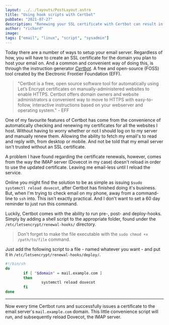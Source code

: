 ```yaml
---
layout: ../../layouts/PostLayout.astro
title: "Using hook scripts with Certbot"
pubDate: "2021-07-27"
description: "Renewing your SSL certificate with Certbot can result in a domain's servers not applying the updated certificate. This quick post will go through a basic way of reloading services with deploy-hooks."
author: "richard"
image:
tags: ["email", "linux", "script", "sysadmin"]
---
```

Today there are a number of ways to setup your email server. Regardless of how, you will have to create an SSL certificate for the domain you plan to host your email on. And a common and convenient way of doing this, is through the instruction generator [_Certbot_](https://certbot.eff.org/). A free and open-source (FOSS) tool created by the Electronic Frontier Foundation (EFF).

> "Certbot is a free, open source software tool for automatically using Let’s Encrypt certificates on manually-administered websites to enable HTTPS. Certbot offers domain owners and website administrators a convenient way to move to HTTPS with easy-to-follow, interactive instructions based on your webserver and operating system." - EFF

One of my favourite features of Certbot has come from the convenience of automatically checking and renewing my certificates for all the websites I host. Without having to worry whether or not I should log on to my server and manually renew them. Allowing the ability to fetch my email's to read and reply with, from desktop or mobile. And not be told that my email server isn't trusted without an SSL certificate.

A problem I have found regarding the certificate renewals, however, comes from the way the IMAP server (Dovecot in my case) doesn't reload in order to use the updated certificate. Leaving me email-less until I reload the service.

Online you might find the solution to be as simple as issuing `$sudo systemctl reload dovecot`, after Certbot has finished doing it's business. But, when I'm trying to check email on my phone, away from a command-line to `ssh` into. This isn't exactly practical. And I don't want to set a 60 day reminder to just run this command.

Luckily, Certbot comes with the ability to run pre-, post- and deploy-hooks. Simply by adding a shell script to the appropriate folder, found under the `/etc/letsencrypt/renewal-hooks/` directory.

> Don't forget to make the file executable with the `sudo chmod +x /path/to/file` command.

Just add the following script to a file - named whatever you want - and put it in `/etc/letsencrypt/renewal-hooks/deploy/`.

```sh
#!/bin/sh
do
        if [ "$domain" = mail.example.com ]
        then
                systemctl reload dovecot
        fi
done
```

---

Now every time Certbot runs and successfully issues a certificate to the email server's `mail.example.com` domain. This little convenience script will run, and subsequently reload Dovecot, the IMAP server.